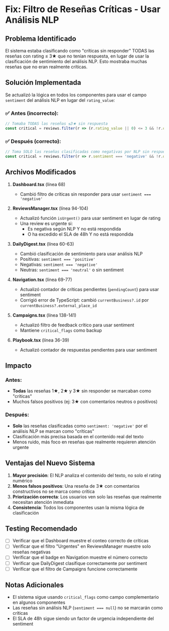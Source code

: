 # Fix: Filtro de Reseñas Críticas - Usar Análisis NLP

## Problema Identificado

El sistema estaba clasificando como "críticas sin responder" TODAS las reseñas con rating ≤ 3★ que no tenían respuesta, en lugar de usar la clasificación de sentimiento del análisis NLP. Esto mostraba muchas reseñas que no eran realmente críticas.

## Solución Implementada

Se actualizó la lógica en todos los componentes para usar el campo `sentiment` del análisis NLP en lugar del `rating_value`:

### ✅ Antes (incorrecto):
```javascript
// Tomaba TODAS las reseñas ≤3★ sin respuesta
const critical = reviews.filter(r => (r.rating_value || 0) <= 3 && !r.owner_answer).length;
```

### ✅ Después (correcto):
```javascript
// Toma SOLO las reseñas clasificadas como negativas por NLP sin respuesta
const critical = reviews.filter(r => r.sentiment === 'negative' && !r.owner_answer).length;
```

## Archivos Modificados

1. **Dashboard.tsx** (línea 68)
   - Cambió filtro de críticas sin responder para usar `sentiment === 'negative'`

2. **ReviewsManager.tsx** (línea 94-104)
   - Actualizó función `isUrgent()` para usar sentiment en lugar de rating
   - Una review es urgente si:
     - Es negativa según NLP Y no está respondida
     - O ha excedido el SLA de 48h Y no está respondida

3. **DailyDigest.tsx** (línea 60-63)
   - Cambió clasificación de sentimiento para usar análisis NLP
   - Positivas: `sentiment === 'positive'`
   - Negativas: `sentiment === 'negative'`
   - Neutras: `sentiment === 'neutral'` o sin sentiment

4. **Navigation.tsx** (línea 69-77)
   - Actualizó contador de críticas pendientes (`pendingCount`) para usar sentiment
   - Corrigió error de TypeScript: cambió `currentBusiness?.id` por `currentBusiness?.external_place_id`

5. **Campaigns.tsx** (línea 138-141)
   - Actualizó filtro de feedback crítico para usar sentiment
   - Mantiene `critical_flags` como backup

6. **Playbook.tsx** (línea 36-39)
   - Actualizó contador de respuestas pendientes para usar sentiment

## Impacto

### Antes:
- **Todas** las reseñas 1★, 2★ y 3★ sin responder se marcaban como "críticas"
- Muchos falsos positivos (ej: 3★ con comentarios neutros o positivos)

### Después:
- **Solo** las reseñas clasificadas como `sentiment: 'negative'` por el análisis NLP se marcan como "críticas"
- Clasificación más precisa basada en el contenido real del texto
- Menos ruido, más foco en reseñas que realmente requieren atención urgente

## Ventajas del Nuevo Sistema

1. **Mayor precisión**: El NLP analiza el contenido del texto, no solo el rating numérico
2. **Menos falsos positivos**: Una reseña de 3★ con comentarios constructivos no se marca como crítica
3. **Priorización correcta**: Los usuarios ven solo las reseñas que realmente necesitan atención inmediata
4. **Consistencia**: Todos los componentes usan la misma lógica de clasificación

## Testing Recomendado

- [ ] Verificar que el Dashboard muestre el conteo correcto de críticas
- [ ] Verificar que el filtro "Urgentes" en ReviewsManager muestre solo reseñas negativas
- [ ] Verificar que el badge en Navigation muestre el número correcto
- [ ] Verificar que DailyDigest clasifique correctamente por sentiment
- [ ] Verificar que el filtro de Campaigns funcione correctamente

## Notas Adicionales

- El sistema sigue usando `critical_flags` como campo complementario en algunos componentes
- Las reseñas sin análisis NLP (`sentiment === null`) no se marcarán como críticas
- El SLA de 48h sigue siendo un factor de urgencia independiente del sentiment


